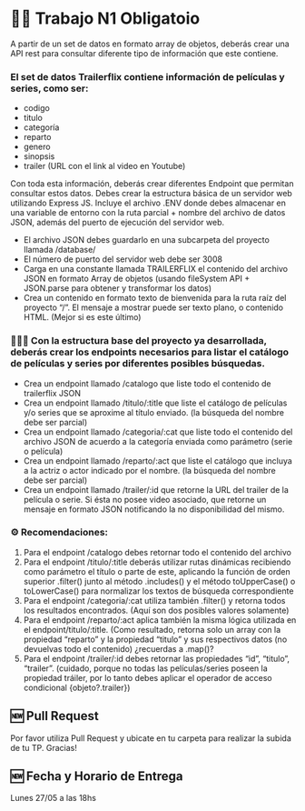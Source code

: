 # 🏃‍♀️ Trabajo N1 Obligatoio

A partir de un set de datos en formato array de objetos, deberás crear una API rest para consultar diferente tipo de información que este contiene.

### El set de datos Trailerflix contiene información de películas y series, como ser:

- codigo
- titulo
- categoría
- reparto
- genero
- sinopsis
- trailer (URL con el link al video en Youtube)

Con toda esta información, deberás crear diferentes Endpoint que permitan consultar estos datos. Debes crear la estructura básica de un servidor web utilizando Express JS. Incluye el archivo .ENV donde debes almacenar en una variable de entorno con la ruta parcial + nombre del archivo de datos JSON, además del puerto de ejecución del servidor web.

- El archivo JSON debes guardarlo en una subcarpeta del proyecto llamada /database/
- El número de puerto del servidor web debe ser 3008
- Carga en una constante llamada TRAILERFLIX el contenido del archivo JSON en formato Array de objetos (usando fileSystem API + JSON.parse para obtener y transformar los datos)
- Crea un contenido en formato texto de bienvenida para la ruta raíz del proyecto “/”. El mensaje a mostrar puede ser texto plano, o contenido HTML. (Mejor si es este último)

### 👩🏻‍⚕️ Con la estructura base del proyecto ya desarrollada, deberás crear los endpoints necesarios para listar el catálogo de películas y series por diferentes posibles búsquedas.

- Crea un endpoint llamado /catalogo que liste todo el contenido de trailerflix JSON
- Crea un endpoint llamado /titulo/:title que liste el catálogo de películas y/o series que se aproxime al título enviado. (la búsqueda del nombre debe ser parcial)
- Crea un endpoint llamado /categoria/:cat que liste todo el contenido del archivo JSON de acuerdo a la categoría enviada como parámetro (serie o película)
- Crea un endpoint llamado /reparto/:act que liste el catálogo que incluya a la actriz o actor indicado por el nombre. (la búsqueda del nombre debe ser parcial)
- Crea un endpoint llamado /trailer/:id que retorne la URL del trailer de la película o serie. Si ésta no posee video asociado, que retorne un mensaje en formato JSON notificando la no disponibilidad del mismo.

### ⚙️ Recomendaciones:

1. Para el endpoint /catalogo debes retornar todo el contenido del archivo
2. Para el endpoint /titulo/:title deberás utilizar rutas dinámicas recibiendo como parámetro el título o parte de este, aplicando la función de orden superior .filter() junto al método .includes() y el método toUpperCase() o toLowerCase() para normalizar los textos de búsqueda correspondiente
3. Para el endpoint /categoria/:cat utiliza también .filter() y retorna todos los resultados encontrados. (Aquí son dos posibles valores solamente)
4. Para el endpoint /reparto/:act aplica también la misma lógica utilizada en el endpoint/titulo/:title. (Como resultado, retorna solo un array con la propiedad “reparto” y la propiedad “titulo” y sus respectivos datos (no devuelvas todo el contenido) ¿recuerdas a .map()?
5. Para el endpoint /trailer/:id debes retornar las propiedades “id”, “titulo”, “trailer”. (cuidado, porque no todas las películas/series poseen la propiedad tráiler, por lo tanto debes aplicar el operador de acceso condicional {objeto?.trailer})

## 🆕 Pull Request

Por favor utiliza Pull Request y ubicate en tu carpeta para realizar la subida de tu TP. Gracias!

## 🆕 Fecha y Horario de Entrega

Lunes 27/05 a las 18hs


